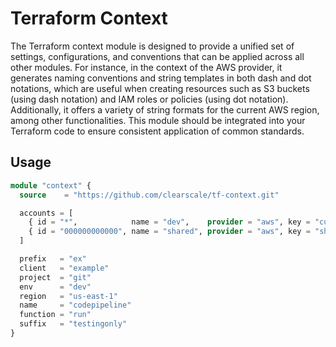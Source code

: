 # Terraform Context

The Terraform context module is designed to provide a unified set of settings, configurations, and conventions that can be applied across all other modules. For instance, in the context of the AWS provider, it generates naming conventions and string templates in both dash and dot notations, which are useful when creating resources such as S3 buckets (using dash notation) and IAM roles or policies (using dot notation). Additionally, it offers a variety of string formats for the current AWS region, among other functionalities. This module should be integrated into your Terraform code to ensure consistent application of common standards.

## Usage

```terraform
module "context" {
  source    = "https://github.com/clearscale/tf-context.git"

  accounts = [
    { id = "*",            name = "dev",    provider = "aws", key = "current"},
    { id = "000000000000", name = "shared", provider = "aws", key = "shared"}
  ]

  prefix   = "ex"
  client   = "example"
  project  = "git"
  env      = "dev"
  region   = "us-east-1"
  name     = "codepipeline"
  function = "run"
  suffix   = "testingonly"
}
```